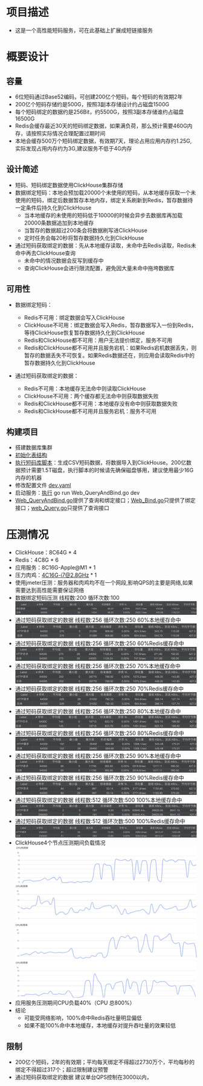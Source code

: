 # 项目描述
* 这是一个高性能短码服务，可在此基础上扩展成短链接服务

# 概要设计
## 容量
* 6位短码通过Base52编码，可创建200亿个短码，每个短码的有效期2年
* 200亿个短码存储约是500G，按照3副本存储设计约占磁盘1500G
* 每个短码绑定的数据约是256Bit，约5500G，按照3副本存储谁约占磁盘16500G
* Redis会缓存最近30天的短码绑定数据，如果满负荷，那么预计需要460G内存，请按照实际情况合理配置过期时间
* 本地会缓存500万个短码绑定数据，有效期7天，理论占用应用内存约1.25G,实际发现占用内存约为3G,建议服务不低于4G内存

## 设计简述
* 短码、短码绑定数据使用ClickHouse集群存储
* 数据绑定短码：本地会预加载20000个未使用的短码，从本地缓存获取一个未使用的短码，绑定后数据暂存本地内存，绑定关系刷新到Redis，暂存数据待一定条件后持久化到ClickHouse
  * 当本地缓存的未使用的短码低于10000的时候会异步去数据库再加载20000条数据追加到本地缓存
  * 当暂存的数据超过200条会将数据刷写进ClickHouse
  * 定时任务会每20秒将暂存数据持久化到ClickHouse
* 通过短码获取绑定的数据：先从本地缓存读取，未命中去Redis读取，Redis未命中再去ClickHouse查询
  * 未命中的情况数据会反写到缓存中
  * 查询ClickHouse会进行限流配置，避免因大量未命中拖垮数据库

## 可用性
* 数据绑定短码：
  * Redis不可用：绑定数据会写入ClickHouse
  * ClickHouse不可用：绑定数据会写入Redis，暂存数据写入一份到Redis，等待ClickHouse恢复暂存数据持久化到ClickHouse
  * Redis和ClickHouse都不可用：用户无法提价绑定，服务不可用
  * Redis和ClickHouse都不可用并且服务宕机：如果Redis宕机数据丢失，则暂存的数据丢失不可恢复。如果Redis数据还在，则应用会读取Redis中的暂存数据持久化到ClickHouse

* 通过短码获取绑定的数据：
  * Redis不可用：本地缓存无法命中则读取ClickHouse
  * ClickHouse不可用：两个缓存都无法命中则获取数据失败
  * Redis和ClickHouse都不可用：本地缓存没有命中则获取数据失败
  * Redis和ClickHouse都不可用并且服务宕机：服务不可用

## 构建项目
* 搭建数据库集群
* [初始化表结构](doc/install.sql)
* [执行短码库脚本](build_code.go)：生成CSV短码数据，将数据导入到ClickHouse。200亿数据预计需要1.5T磁盘，执行脚本的时候请先确保磁盘够用，建议使用最少16G内存的机器
* 修改配置文件 [dev.yaml](initialize%2Fdev.yaml)
* 启动服务：[执行](Web_QueryAndBind.go) go run Web_QueryAndBind.go dev
* [Web_QueryAndBind.go](Web_QueryAndBind.go)提供了查询和绑定接口；[Web_Bind.go](Web_Bind.go)只提供了绑定接口；[web_Query.go](web_Query.go)只提供了查询接口


# 压测情况
* ClickHouse：8C64G * 4
* Redis：4C8G * 6
* 应用服务：8C16G-Apple@M1 * 1
* 压力肉鸡：4C16G-i7@2.8GHz * 1
* 使用jmeter压测：服务器和肉鸡均不在一个网段,影响QPS的主要是网络,如果需要达到高性能需要保证网络
* 数据绑定短码压测 线程数:200 循环次数:100 ![绑定数据.jpg](doc%2Fimages%2F%E7%BB%91%E5%AE%9A%E6%95%B0%E6%8D%AE.jpg)
* 通过短码获取绑定的数据 线程数:256 循环次数:250 60%本地缓存命中 ![60%命中本地缓存.jpg](doc%2Fimages%2F60%25%E5%91%BD%E4%B8%AD%E6%9C%AC%E5%9C%B0%E7%BC%93%E5%AD%98.jpg)
* 通过短码获取绑定的数据 线程数:256 循环次数:250 60%Redis缓存命中 ![60%命中Redis缓存.jpg](doc%2Fimages%2F60%25%E5%91%BD%E4%B8%ADRedis%E7%BC%93%E5%AD%98.jpg)
* 通过短码获取绑定的数据 线程数:256 循环次数:250 70%本地缓存命中 ![70%命中本地缓存.jpg](doc%2Fimages%2F70%25%E5%91%BD%E4%B8%AD%E6%9C%AC%E5%9C%B0%E7%BC%93%E5%AD%98.jpg)
* 通过短码获取绑定的数据 线程数:256 循环次数:250 70%Redis缓存命中 ![70%命中Redis缓存.jpg](doc%2Fimages%2F70%25%E5%91%BD%E4%B8%ADRedis%E7%BC%93%E5%AD%98.jpg)
* 通过短码获取绑定的数据 线程数:256 循环次数:250 80%本地缓存命中 ![80%命中本地缓存.jpg](doc%2Fimages%2F80%25%E5%91%BD%E4%B8%AD%E6%9C%AC%E5%9C%B0%E7%BC%93%E5%AD%98.jpg)
* 通过短码获取绑定的数据 线程数:256 循环次数:250 80%Redis缓存命中 ![80%命中Redis缓存.jpg](doc%2Fimages%2F80%25%E5%91%BD%E4%B8%ADRedis%E7%BC%93%E5%AD%98.jpg)
* 通过短码获取绑定的数据 线程数:256 循环次数:250 90%本地缓存命中 ![90%命中本地缓存.jpg](doc%2Fimages%2F90%25%E5%91%BD%E4%B8%AD%E6%9C%AC%E5%9C%B0%E7%BC%93%E5%AD%98.jpg)
* 通过短码获取绑定的数据 线程数:256 循环次数:250 90%Redis缓存命中 ![90%命中Redis缓存.jpg](doc%2Fimages%2F90%25%E5%91%BD%E4%B8%ADRedis%E7%BC%93%E5%AD%98.jpg)
* 通过短码获取绑定的数据 线程数:512 循环次数:500 100%本地缓存命中 ![100%命中本地缓存.jpg](doc%2Fimages%2F100%25%E5%91%BD%E4%B8%AD%E6%9C%AC%E5%9C%B0%E7%BC%93%E5%AD%98.jpg)
* 通过短码获取绑定的数据 线程数:512 循环次数:500 100%Redis缓存命中 ![100%命中Redis缓存.jpg](doc%2Fimages%2F100%25%E5%91%BD%E4%B8%ADRedis%E7%BC%93%E5%AD%98.jpg)
* ClickHouse4个节点压测期间负载情况![CK1CPU使用率.jpg](doc%2Fimages%2FCK1CPU%E4%BD%BF%E7%94%A8%E7%8E%87.jpg)
![CK2CPU使用率.jpg](doc%2Fimages%2FCK2CPU%E4%BD%BF%E7%94%A8%E7%8E%87.jpg)
![CK3CPU使用率.jpg](doc%2Fimages%2FCK3CPU%E4%BD%BF%E7%94%A8%E7%8E%87.jpg)
![CK4CPU使用率.jpg](doc%2Fimages%2FCK4CPU%E4%BD%BF%E7%94%A8%E7%8E%87.jpg)
* 应用服务压测期间CPU负载40%（CPU 总800%）
* 结论
  * 可能受网络影响，100%命中Redis吞吐量明显偏低
  * 如果不能100%命中本地缓存，本地缓存对提升吞吐量的效果较低
## 限制
* 200亿个短码，2年的有效期；平均每天绑定不得超过2730万个，平均每秒的绑定不得超过317个；超过限制建议预警
* 通过短码获取绑定的数据 建议单台QPS控制在3000以内，
